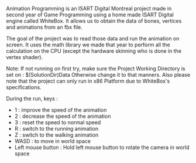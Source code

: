 Animation Programming is an ISART Digital Montreal project made in second year of Game Programming using a home made ISART Digital engine called WhiteBox. It allows us to obtain the data of bones, vertices and animations from an fbx file.

The goal of the project was to read those data and run the animation on screen. It uses the math library we made that year to perform all the calculation on the CPU (except the hardware skinning who is done in the vertex shader).

Note: If not running on first try, make sure the Project Working Directory is set on : $(SolutionDir)Data
Otherwise change it to that manners.
Also please note that the project can only run in x86 Platform due to WhiteBox's specifications.

During the run, keys :

 - 1 : improve the speed of the animation
 - 2 : decrease the speed of the animation
 - 3 : reset the speed to normal speed
 - R : switch to the running animation
 - Z : switch to the walking animation
 - WASD : to move in world space
 - Left mouse button : Hold left mouse button to rotate the camera in world space
